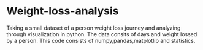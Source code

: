# Weight-loss-analysis
Taking a small dataset of a person weight loss journey and analyzing through visualization in python.
The data consits of days and weight lossed by a person.
This code consists of numpy,pandas,matplotlib and statistics.
